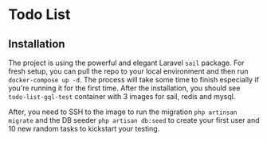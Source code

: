 # Todo List

## Installation
The project is using the powerful and elegant Laravel `sail` package. For fresh setup, you can pull the repo to your
local environment and then run `docker-compose up -d`. The process will take some time to finish especially if you're running
it for the first time. After the installation, you should see `todo-list-gql-test` container with 3 images for sail, redis and mysql.

After, you need to SSH to the image to run the migration `php artinsan migrate` and the DB seeder `php artisan db:seed` to create your first
user and 10 new random tasks to kickstart your testing.
